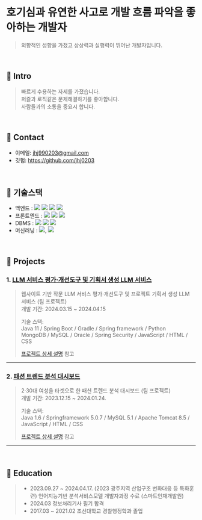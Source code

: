 # 호기심과 유연한 사고로 개발 흐름 파악을 좋아하는 개발자
> 외향적인 성향을 가졌고 상상력과 실행력이 뛰어난 개발자입니다.<br>
</br>

## :pushpin: Intro
> 빠르게 수용하는 자세를 가졌습니다.<br>
> 퍼즐과 로직같은 문제해결하기를 좋아합니다.<br>
> 사람들과의 소통을 중요시 합니다.<br>

</br>

## :pushpin: Contact
- 이메일: jhj990203@gmail.com
- 깃헙: https://github.com/jhj0203

</br>

## :pushpin: 기술스택
- 백엔드 : <img src="https://img.shields.io/badge/java-007396?style=for-the-badge&logo=java&logoColor=white"> <img src="https://img.shields.io/badge/python-3776AB?style=for-the-badge&logo=python&logoColor=white"> <img src="https://img.shields.io/badge/spring-6DB33F?style=for-the-badge&logo=spring&logoColor=white"> <img src="https://img.shields.io/badge/springboot-6DB33F?style=for-the-badge&logo=springboot&logoColor=white"> 
- 프론트엔드 : <img src="https://img.shields.io/badge/javascript-F7DF1E?style=for-the-badge&logo=javascript&logoColor=black"> <img src="https://img.shields.io/badge/html5-E34F26?style=for-the-badge&logo=html5&logoColor=white"> <img src="https://img.shields.io/badge/css-1572B6?style=for-the-badge&logo=css3&logoColor=white">
- DBMS : <img src="https://img.shields.io/badge/oracle-F80000?style=for-the-badge&logo=oracle&logoColor=white"> <img src="https://img.shields.io/badge/mysql-4479A1?style=for-the-badge&logo=mysql&logoColor=white"> <img src="https://img.shields.io/badge/mongoDB-47A248?style=for-the-badge&logo=MongoDB&logoColor=white">
- 머신러닝 : <img src="https://img.shields.io/badge/openai-412991?style=for-the-badge&logo=openai&logoColor=white">, <img src="https://img.shields.io/badge/LangChain-412991?style=for-the-badge&logo=LangChain&logoColor=white">

</br>

## :pushpin: Projects
### 1. [LLM 서비스 평가·개선도구 및 기획서 생성 LLM 서비스](https://github.com/Gosegu2024/Surdream.git)
>웹사이트 기반 작문 LLM 서비스 평가·개선도구 및 프로젝트 기획서 생성 LLM 서비스 (팀 프로젝트)  
>개발 기간: 2024.03.15 ~ 2024.04.15  
>  
>기술 스택:  
>Java 11 / Spring Boot / Gradle / Spring framework / Python  
>MongoDB / MySQL / Oracle / Spring Security / JavaScript / HTML / CSS
>  
>[프로젝트 상세 설명](https://github.com/Gosegu2024/Surdream.git) 참고

---

### 2. [패션 트렌드 분석 대시보드](https://github.com/2023-SMHRD-IS-AI1/RepoUp)
>2·30대 여성을 타겟으로 한 패션 트렌드 분석 대시보드 (팀 프로젝트)  
>개발 기간: 2023.12.15 ~ 2024.01.24.  
>  
>기술 스택:  
>Java 1.6 / Springframework 5.0.7 / MySQL 5.1 / Apache Tomcat 8.5 / 
>JavaScript / HTML / CSS
>  
>[프로젝트 상세 설명](https://github.com/2023-SMHRD-IS-AI1/RepoUp) 참고

---

</br>

## :pushpin: Education
> - 2023.09.27 ~ 2024.04.17. (2023 광주지역 산업구조 변화대응 등 특화훈련) 언어지능기반 분석서비스모델 개발자과정 수료 (스마트인재개발원)
> - 2024.03 정보처리기사 필기 합격
> - 2017.03 ~ 2021.02 조선대학교 경찰행정학과 졸업

